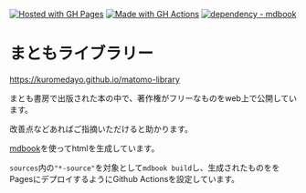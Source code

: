 [![Hosted with GH Pages](https://img.shields.io/badge/Hosted_with-GitHub_Pages-blue?logo=github&logoColor=white)](https://pages.github.com/)
[![Made with GH Actions](https://img.shields.io/badge/CI-GitHub_Actions-blue?logo=github-actions&logoColor=white)](https://github.com/features/actions)
[![dependency - mdbook](https://img.shields.io/badge/dependency-mdbook-blue)](https://github.com/rust-lang/mdBook)

# まともライブラリー
https://kuromedayo.github.io/matomo-library

まとも書房で出版された本の中で、著作権がフリーなものをweb上で公開しています。

改善点などあればご指摘いただけると助かります。

[mdbook](https://github.com/rust-lang/mdBook)を使ってhtmlを生成しています。

`sources`内の`"*-source"`を対象として`mdbook build`し、生成されたものををPagesにデプロイするようにGithub Actionsを設定しています。
